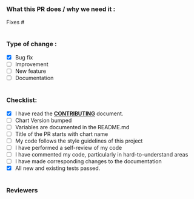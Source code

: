 ### What this PR does / why we need it :
<!-- Explain what you have done & tag your assigned issue !-->
<!-- Which issue this PR fixes (if applicable) !-->
Fixes #

#
### Type of change :
<!-- You should choose 1 option and delete options that aren't relevant -->
- [x] Bug fix
- [ ] Improvement
- [ ] New feature
- [ ] Documentation

#
### Checklist:
<!-- add an x in [] if done, don't mark items that you didn't do !-->
- [x] I have read the [**CONTRIBUTING**](https://docs.open-metadata.org/developer) document.
- [ ] Chart Version bumped
- [ ] Variables are documented in the README.md
- [ ] Title of the PR starts with chart name
- [ ] My code follows the style guidelines of this project
- [ ] I have performed a self-review of my code
- [ ] I have commented my code, particularly in hard-to-understand areas
- [ ] I have made corresponding changes to the documentation
- [x] All new and existing tests passed.

#
### Reviewers
<!-- Please see the contributing guidelines and then add your reviewer(s) !-->
<!--- OpenMetadata community thanks you for explaining your changes in detail !-->
<!--- If you are unsure of people to review your work, you can add anyone of these developers :) !-->
<!--- @akash-jain-10 @tutte -->
